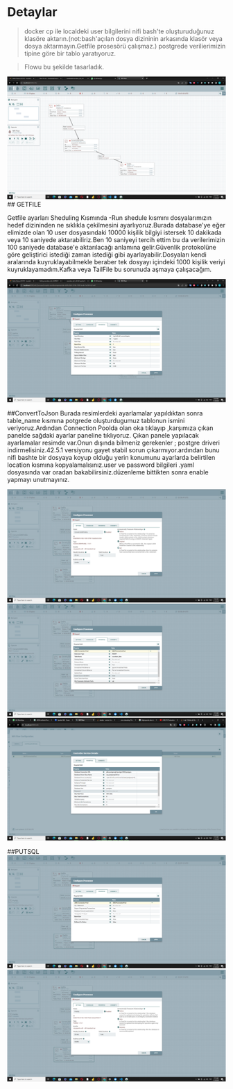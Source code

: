 # Detaylar
>docker cp ile localdeki user bilgilerini nifi bash'te oluşturuduğunuz klasöre aktarın.(not:bash'açılan dosya dizininin arkasında klasör veya dosya aktarmayın.Getfile prosesörü çalışmaz.)
>postgrede verilierimizin tipine göre bir tablo yaratıyoruz.

>Flowu bu şekilde tasarladık.
<img src="https://github.com/farabiatak/swordsec_tail_nifi/blob/main/nifi-ayarlar-1/Screenshot%20(222).png" width="auto">
## GETFILE

Getfile ayarları Sheduling Kısmında -Run shedule kısmını dosyalarımızın hedef dizininden ne sıklıkla çekilmesini ayarlıyoruz.Burada database'ye eğer elimizde olan 10 user dosyasındaki 10000 kişilik bilgiyi istersek 10 dakikada veya
10 saniyede aktarabiliriz.Ben 10 saniyeyi tercih ettim bu da verilerimizin 100 saniyede database'e aktarılacağı anlamına gelir.Güvenlik protokolüne göre geliştirici istediği zaman istediği gibi ayarlayabilir.Dosyaları kendi aralarında
kuyruklayabilmekle beraber tek dosyayı içindeki 1000 kişilik veriyi kuyruklayamadım.Kafka veya TailFile bu sorunuda aşmaya çalışacağım.

<img src="https://github.com/farabiatak/swordsec_tail_nifi/blob/main/nifi-ayarlar-1/Screenshot%20(224).png" width="auto">

##ConvertToJson
Burada resimlerdeki ayarlamalar yapıldıktan sonra table_name kısmına potgrede oluşturdugumuz tablonun ismini veriyoruz.Ardından Connection Poolda olan oka tıklayıp ,karşımıza çıkan panelde sağdaki ayarlar paneline tıklıyoruz.
Çıkan panele yapılacak ayarlamalar resimde var.Onun dışında bilmeniz gerekenler ; postgre driveri indirmelisiniz.42.5.1 versiyonu gayet stabil sorun çıkarmıyor.ardından bunu nifi bashte bir dosyaya koyup olduğu yerin konumunu ayarlarda belirtilen location kısmına kopyalamalısınız.user ve password bilgileri .yaml dosyasında var oradan bakabilirsiniz.düzenleme bittikten sonra enable yapmayı unutmayınız.

<img src="https://github.com/farabiatak/swordsec_tail_nifi/blob/main/nifi-ayarlar-1/Screenshot%20(215).png" width="auto">
<img src="https://github.com/farabiatak/swordsec_tail_nifi/blob/main/nifi-ayarlar-1/Screenshot%20(216).png" width="auto">
<img src="https://github.com/farabiatak/swordsec_tail_nifi/blob/main/nifi-ayarlar-1/Screenshot%20(217).png" width="auto">

##PUTSQL
<img src="https://github.com/farabiatak/swordsec_tail_nifi/blob/main/nifi-ayarlar-1/Screenshot%20(218).png" width="auto">
<img src="https://github.com/farabiatak/swordsec_tail_nifi/blob/main/nifi-ayarlar-1/Screenshot%20(219).png" width="auto">







